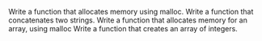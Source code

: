 Write a function that allocates memory using malloc.
Write a function that concatenates two strings.
Write a function that allocates memory for an array, using malloc
Write a function that creates an array of integers.

